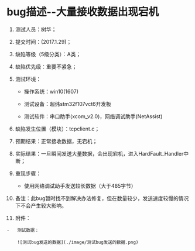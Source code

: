 
bug描述--大量接收数据出现宕机
=============================

1.  测试人员：树华；

2.  提交时间：(2017.1.29)；

3.  缺陷等级（5级分类）：A类；

4.  缺陷优先级：重要不紧急；

5.  测试环境：

    -   操作系统：win10(1607)

    -   测试设备：超纬stm32f107vct6开发板

    -   测试软件：串口助手(xcom\_v2.0)，网络调试助手(NetAssist)

6.  缺陷发生位置（模块）：tcpclient.c；

7.  预期结果：正常接收数据，无宕机；

8.  实际结果：一旦瞬间发送大量数据，会出现宕机，进入HardFault\_Handler中断；

9.  重现步骤：

    -   使用网络调试助手发送较长数据（大于485字节）

10.  备注：此bug暂时找不到解决办法修复，但在数量较少，发送速度较慢的情况下不会产生较大影响。

11.  附件：

    -   测试数据：

        ![测试bug发送的数据](./image/测试bug发送的数据.png)


